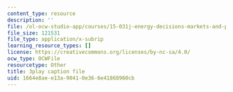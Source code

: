 ```yaml
---
content_type: resource
description: ''
file: /ol-ocw-studio-app/courses/15-031j-energy-decisions-markets-and-policies-spring-2012/1664e8aee13a90410e366e41868960cb_f12cqwfH-N0.srt
file_size: 121531
file_type: application/x-subrip
learning_resource_types: []
license: https://creativecommons.org/licenses/by-nc-sa/4.0/
ocw_type: OCWFile
resourcetype: Other
title: 3play caption file
uid: 1664e8ae-e13a-9041-0e36-6e41868960cb
---
```

